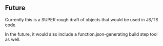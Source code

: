 ## Future
Currently this is a SUPER rough draft of objects that would be used in JS/TS code.

In the future, it would also include a function.json-generating build step tool as well.